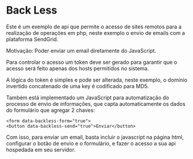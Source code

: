 # Back Less

Este é um exemplo de api que permite o acesso de sites remotos para a realização de operações em php, neste exemplo o envio de emails com a plataforma SendGrid.

Motivação: Poder enviar um email diretamente do JavaScript.

Para controlar o acesso um token deve ser gerado para garantir que o acesso será feito apenas dos hosts permitidos no sistema.

A lógica do token é simples e pode ser alterada, neste exemplo, o domínio invertido concatenado de uma key é codificado para MD5.

Também está implementado um JavaScript para automatização do processo de envio de informações, que capta automaticamente os dados do formulário que agregar 2 chaves:

```
<form data-backless-form="true">
<button data-backless-send="true">Enviar</button>
```

Com isso, para enviar um email, basta incluir o javascript na página html, configurar o botão de envio e o formulário, e fazer o acesso a sua api hospedada em seu servidor.